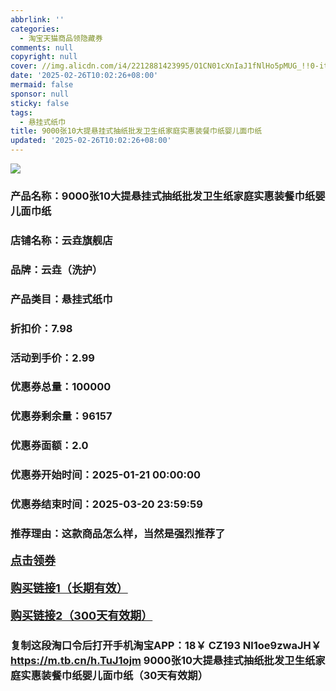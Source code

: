 ```yaml
---
abbrlink: ''
categories:
  - 淘宝天猫商品领隐藏券
comments: null
copyright: null
cover: //img.alicdn.com/i4/2212881423995/O1CN01cXnIaJ1fNlHo5pMUG_!!0-item_pic.jpg
date: '2025-02-26T10:02:26+08:00'
mermaid: false
sponsor: null
sticky: false
tags:
  - 悬挂式纸巾
title: 9000张10大提悬挂式抽纸批发卫生纸家庭实惠装餐巾纸婴儿面巾纸
updated: '2025-02-26T10:02:26+08:00'
--- 
```


![](//img.alicdn.com/i4/2212881423995/O1CN01cXnIaJ1fNlHo5pMUG_!!0-item_pic.jpg)

### 产品名称：9000张10大提悬挂式抽纸批发卫生纸家庭实惠装餐巾纸婴儿面巾纸
### 店铺名称：云垚旗舰店
### 品牌：云垚（洗护）
### 产品类目：悬挂式纸巾
### 折扣价：7.98
### 活动到手价：2.99
### 优惠券总量：100000
### 优惠券剩余量：96157
### 优惠券面额：2.0
### 优惠券开始时间：2025-01-21 00:00:00	
### 优惠券结束时间：2025-03-20 23:59:59	
### 推荐理由：这款商品怎么样，当然是强烈推荐了

<p style="font-size: 18px; font-weight: bold;">
  <a href="https://uland.taobao.com/coupon/edetail?e=0%2FvSQnu9M3GlhHvvyUNXZfh8CuWt5YH551NtNRhtOmRiY%2FVsb4VhgG3RD0fPbVVzWalRqFPnI4Y%2BdPtqDjERoanOh230StltnGEU6YCsa63abAJjl9LutbeJpu0lau43I2dusPv1Pt9Oh%2B%2Bxt9TfPF89T7NLcImx4YMAdRpAGJqYwek19h0d0EOVikrQ3cnkywCYaNU4JtuMta0aPfCMiM8Rx0Y120swtxl6Um37OPK%2FryVYnyz8%2FkkGz4v58gZ6KDCSUqe1z7mCopTBB2wR8opMu6KsCQhkswDhlpaMEawCGruttYDvNg%3D%3D&traceId=0b515d4517407227641888116d126c&union_lens=lensId%3AOPT%401740722773%4021664126_0df5_1954b299e56_0c88%4001%40eyJmbG9vcklkIjo3MzM1NH0ie" target="_blank">点击领券</a>
</p>
<p style="font-size: 18px; font-weight: bold;">
  <a href="https://s.click.taobao.com/t?e=m%3D2%26s%3DQI571SC0OQ5w4vFB6t2Z2ueEDrYVVa64K7Vc7tFgwiHjf2vlNIV67uW8xal2bDKcjGYPrSmetxH3ID%2FV1RqsF4wnCJeELi4I%2FIEn%2BS1IjHAB0ghlTd7WlZVm%2FOAUUFw71qrpxiwMoCNxc1AtbZGVS32HUXBrfBqsMgSBg9oZFIJo1%2B705Yx8jCVD6ItnQGSVLzES1w0ljr%2BETUrwzMdH53EgMd3v7S5QFtC%2FMMcNjHq1cav6t6WFO3B6Jd9pUfrR1KilmKsn0wyhKWpxYMDbR0cuIGt24pYTxg5p7bh%2BFbQ%3D" target="_blank">购买链接1（长期有效）</a>
</p>
<p style="font-size: 18px; font-weight: bold;">
  <a href="https://s.click.taobao.com/6GGYVNs" target="_blank">购买链接2（300天有效期）</a>
</p>

### 复制这段淘口令后打开手机淘宝APP：18￥ CZ193 Nl1oe9zwaJH￥ https://m.tb.cn/h.TuJ1ojm  9000张10大提悬挂式抽纸批发卫生纸家庭实惠装餐巾纸婴儿面巾纸（30天有效期）
